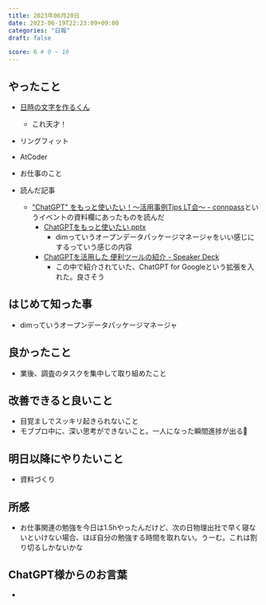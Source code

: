 ```yaml
---
title: 2023年06月20日
date: 2023-06-19T22:23:09+09:00
categories: "日報"
draft: false

score: 6 # 0 ~ 10
---
```


## やったこと

- [日時の文字を作るくん](https://text-gen.nitte.app/)
	- これ天才！
- リングフィット
- AtCoder
- お仕事のこと

- 読んだ記事
	- ["ChatGPT" をもっと使いたい！～活用事例Tips LT会～ - connpass](https://rakus.connpass.com/event/282422/)というイベントの資料欄にあったものを読んだ
		- [ChatGPTをもっと使いたい.pptx](https://www.slideshare.net/TokioMiyaoka/chatgptpptx-258154460)
			- dimっていうオープンデータパッケージマネージャをいい感じにするっていう感じの内容
		- [ChatGPTを活用した 便利ツールの紹介 - Speaker Deck](https://speakerdeck.com/hankehly/chatgptwohuo-yong-sita-bian-li-turunoshao-jie?slide=5)
			- この中で紹介されていた、ChatGPT for Googleという拡張を入れた。良さそう

  

## はじめて知った事

- dimっていうオープンデータパッケージマネージャ

  

## 良かったこと

- 業後、調査のタスクを集中して取り組めたこと

  

## 改善できると良いこと

- 目覚ましでスッキリ起きられないこと
- モブプロ中に、深い思考ができないこと。一人になった瞬間進捗が出る🤔

  

## 明日以降にやりたいこと

- 資料づくり

  

## 所感
- お仕事関連の勉強を今日は1.5hやったんだけど、次の日物理出社で早く寝ないといけない場合、ほぼ自分の勉強する時間を取れない。うーむ。これは割り切るしかないかな


## ChatGPT様からのお言葉
- 